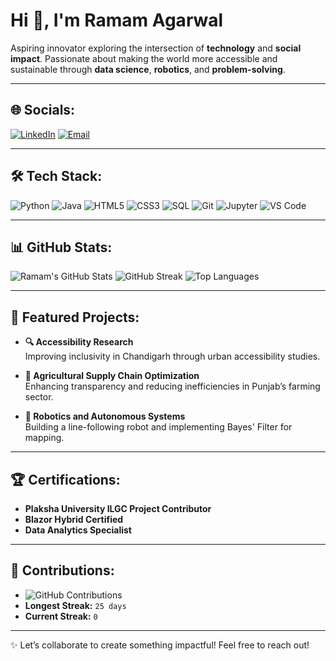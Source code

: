 # Hi 👋, I'm Ramam Agarwal

Aspiring innovator exploring the intersection of **technology** and **social impact**. Passionate about making the world more accessible and sustainable through **data science**, **robotics**, and **problem-solving**.

---

## 🌐 Socials:
[![LinkedIn](https://img.shields.io/badge/LinkedIn-0077B5?logo=linkedin&logoColor=white)](https://linkedin.com/in/ramam-agarwal-51363716b/)
[![Email](https://img.shields.io/badge/Email-D14836?logo=gmail&logoColor=white)](mailto:ramamagarwal1234@gmail.com)

---

## 🛠️ Tech Stack:
![Python](https://img.shields.io/badge/Python-3776AB?logo=python&logoColor=white)
![Java](https://img.shields.io/badge/Java-007396?logo=java&logoColor=white)
![HTML5](https://img.shields.io/badge/HTML5-E34F26?logo=html5&logoColor=white)
![CSS3](https://img.shields.io/badge/CSS3-1572B6?logo=css3&logoColor=white)
![SQL](https://img.shields.io/badge/SQL-003B57?logo=postgresql&logoColor=white)
![Git](https://img.shields.io/badge/Git-F05032?logo=git&logoColor=white)
![Jupyter](https://img.shields.io/badge/Jupyter-F37626?logo=jupyter&logoColor=white)
![VS Code](https://img.shields.io/badge/VS%20Code-007ACC?logo=visual-studio-code&logoColor=white)

---

## 📊 GitHub Stats:
![Ramam's GitHub Stats](https://github-readme-stats.vercel.app/api?username=ramam-agarwal&show_icons=true&theme=radical&count_private=true)
![GitHub Streak](https://streak-stats.demolab.com?user=ramam-agarwal&theme=radical&hide_border=true)
![Top Languages](https://github-readme-stats.vercel.app/api/top-langs/?username=ramam-agarwal&layout=compact&theme=radical)

---

## 🚀 Featured Projects:
- **🔍 Accessibility Research**  
  Improving inclusivity in Chandigarh through urban accessibility studies.

- **🌾 Agricultural Supply Chain Optimization**  
  Enhancing transparency and reducing inefficiencies in Punjab’s farming sector.

- **🤖 Robotics and Autonomous Systems**  
  Building a line-following robot and implementing Bayes' Filter for mapping.

---

## 🏆 Certifications:
- **Plaksha University ILGC Project Contributor**
- **Blazor Hybrid Certified**
- **Data Analytics Specialist**

---

## 📅 Contributions:
- ![GitHub Contributions](https://github-contributor-stats.vercel.app/api?username=ramam-agarwal&limit=5&theme=radical)
- **Longest Streak:** `25 days`
- **Current Streak:** `0`

---

✨ Let’s collaborate to create something impactful! Feel free to reach out!
